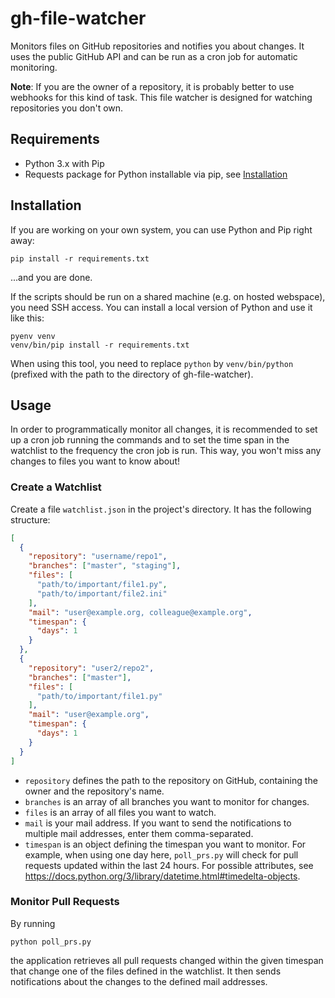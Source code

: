 # gh-file-watcher
Monitors files on GitHub repositories and notifies you about changes. It uses the public GitHub API and can be run as a cron job for automatic monitoring.

**Note**: If you are the owner of a repository, it is probably better to use webhooks for this kind of task. This file watcher is designed for watching repositories you don't own.

## Requirements

- Python 3.x with Pip
- Requests package for Python installable via pip, see [Installation](#installation)

## Installation

If you are working on your own system, you can use Python and Pip right away:

```
pip install -r requirements.txt
```

...and you are done.

If the scripts should be run on a shared machine (e.g. on hosted webspace), you need SSH access. 
You can install a local version of Python and use it like this:

```
pyenv venv
venv/bin/pip install -r requirements.txt
```

When using this tool, you need to replace `python` by `venv/bin/python` (prefixed with the path to the directory of gh-file-watcher).

## Usage
In order to programmatically monitor all changes, it is recommended to set up a cron job running the commands and to set the time span in the watchlist to the frequency the cron job is run. 
This way, you won't miss any changes to files you want to know about!

### Create a Watchlist

Create a file `watchlist.json` in the project's directory. It has the following structure:

```json
[
  {
    "repository": "username/repo1",
    "branches": ["master", "staging"],
    "files": [
      "path/to/important/file1.py",
      "path/to/important/file2.ini"
    ],
    "mail": "user@example.org, colleague@example.org",
    "timespan": {
      "days": 1
    }
  },
  {
    "repository": "user2/repo2",
    "branches": ["master"],
    "files": [
      "path/to/important/file1.py"
    ],
    "mail": "user@example.org",
    "timespan": {
      "days": 1
    }
  }
]
```

- `repository` defines the path to the repository on GitHub, containing the owner and the repository's name.
- `branches` is an array of all branches you want to monitor for changes.
- `files` is an array of all files you want to watch.
- `mail` is your mail address. If you want to send the notifications to multiple mail addresses, enter them comma-separated.
- `timespan` is an object defining the timespan you want to monitor. For example, when using one day here, `poll_prs.py` will check for pull requests updated within the last 24 hours.
  For possible attributes, see https://docs.python.org/3/library/datetime.html#timedelta-objects.

### Monitor Pull Requests

By running 

```
python poll_prs.py
```

the application retrieves all pull requests changed within the given timespan that change one of the files defined in the watchlist.
It then sends notifications about the changes to the defined mail addresses.
